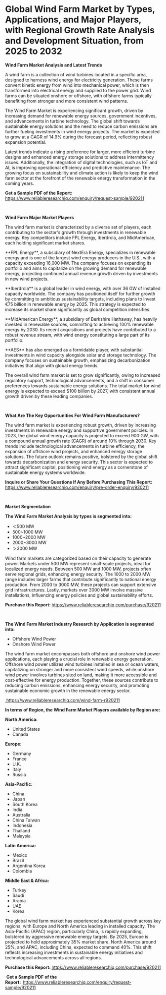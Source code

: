 <p><h1>Global Wind Farm Market by Types, Applications, and Major Players, with Regional Growth Rate Analysis and Development Situation, from 2025 to 2032</h1></p><p><strong>Wind Farm Market Analysis and Latest Trends</strong></p>
<p><p>A wind farm is a collection of wind turbines located in a specific area, designed to harness wind energy for electricity generation. These farms convert kinetic energy from wind into mechanical power, which is then transformed into electrical energy and supplied to the power grid. Wind farms can be situated onshore or offshore, with offshore farms typically benefiting from stronger and more consistent wind patterns.</p><p>The Wind Farm Market is experiencing significant growth, driven by increasing demand for renewable energy sources, government incentives, and advancements in turbine technology. The global shift towards sustainable energy solutions and the need to reduce carbon emissions are further fueling investments in wind energy projects. The market is expected to grow at a CAGR of 14.9% during the forecast period, reflecting robust expansion potential.</p><p>Latest trends indicate a rising preference for larger, more efficient turbine designs and enhanced energy storage solutions to address intermittency issues. Additionally, the integration of digital technologies, such as IoT and AI, is improving operational efficiency and predictive maintenance. The growing focus on sustainability and climate action is likely to keep the wind farm sector at the forefront of the renewable energy transformation in the coming years.</p></p>
<p><strong>Get a Sample PDF of the Report:&nbsp;</strong> <a href="https://www.reliableresearchiq.com/enquiry/request-sample/920211?utm_campaign=1087&utm_medium=2&utm_source=Github&utm_content=ia&utm_term=18042025&utm_id=wind-farm">https://www.reliableresearchiq.com/enquiry/request-sample/920211</a></p>
<p>&nbsp;</p>
<p><strong>Wind Farm Major Market Players</strong></p>
<p><p>The wind farm market is characterized by a diverse set of players, each contributing to the sector's growth through investments in renewable energy. Key competitors include FPL Energy, Iberdrola, and MidAmerican, each holding significant market shares.</p><p>**FPL Energy**, a subsidiary of NextEra Energy, specializes in renewable energy and is one of the largest wind energy producers in the U.S., with a capacity exceeding 16,000 MW. The company focuses on expanding its portfolio and aims to capitalize on the growing demand for renewable energy, projecting continued annual revenue growth driven by investments in new wind projects.</p><p>**Iberdrola** is a global leader in wind energy, with over 36 GW of installed capacity worldwide. The company has positioned itself for further growth by committing to ambitious sustainability targets, including plans to invest €75 billion in renewable energy by 2025. This strategy is expected to increase its market share significantly as global competition intensifies.</p><p>**MidAmerican Energy**, a subsidiary of Berkshire Hathaway, has heavily invested in renewable sources, committing to achieving 100% renewable energy by 2030. Its recent acquisitions and projects have contributed to a robust revenue stream, with wind energy constituting a large part of its portfolio.</p><p>**AES** has also emerged as a formidable player, with substantial investments in wind capacity alongside solar and storage technology. The company focuses on sustainable growth, emphasizing decarbonization initiatives that align with global energy trends.</p><p>The overall wind farm market is set to grow significantly, owing to increased regulatory support, technological advancements, and a shift in consumer preferences towards sustainable energy solutions. The total market for wind energy is expected to exceed $100 billion by 2027, with consistent annual growth driven by these leading companies.</p></p>
<p>&nbsp;</p>
<p><strong>What Are The Key Opportunities For Wind Farm Manufacturers?</strong></p>
<p><p>The wind farm market is experiencing robust growth, driven by increasing investments in renewable energy and supportive government policies. In 2023, the global wind energy capacity is projected to exceed 900 GW, with a compound annual growth rate (CAGR) of around 10% through 2030. Key trends include technological advancements in turbine efficiency, the expansion of offshore wind projects, and enhanced energy storage solutions. The future outlook remains positive, bolstered by the global shift towards decarbonization and energy security. This sector is expected to attract significant capital, positioning wind energy as a cornerstone of sustainable energy systems worldwide.</p></p>
<p><strong>Inquire or Share Your Questions If Any Before Purchasing This Report:</strong> <a href="https://www.reliableresearchiq.com/enquiry/pre-order-enquiry/920211?utm_campaign=1087&utm_medium=2&utm_source=Github&utm_content=ia&utm_term=18042025&utm_id=wind-farm">https://www.reliableresearchiq.com/enquiry/pre-order-enquiry/920211</a></p>
<p>&nbsp;</p>
<p><strong>Market Segmentation</strong></p>
<p><strong>The Wind Farm Market Analysis by types is segmented into:</strong></p>
<p><ul><li>＜500 MW</li><li>500~1000 MW</li><li>1000~2000 MW</li><li>2000~3000 MW</li><li>＞3000 MW</li></ul></p>
<p><p>Wind farm markets are categorized based on their capacity to generate power. Markets under 500 MW represent small-scale projects, ideal for localized energy needs. Between 500 MW and 1000 MW, projects often serve regional grids, enhancing energy security. The 1000 to 2000 MW range includes larger farms that contribute significantly to national energy production. From 2000 to 3000 MW, these projects can support extensive grid infrastructures. Lastly, markets over 3000 MW involve massive installations, influencing energy policies and global sustainability efforts.</p></p>
<p><strong>Purchase this Report:&nbsp;</strong><a href="https://www.reliableresearchiq.com/purchase/920211?utm_campaign=1087&utm_medium=2&utm_source=Github&utm_content=ia&utm_term=18042025&utm_id=wind-farm">https://www.reliableresearchiq.com/purchase/920211</a></p>
<p>&nbsp;</p>
<p><strong>The Wind Farm Market Industry Research by Application is segmented into:</strong></p>
<p><ul><li>Offshore Wind Power</li><li>Onshore Wind Power</li></ul></p>
<p><p>The wind farm market encompasses both offshore and onshore wind power applications, each playing a crucial role in renewable energy generation. Offshore wind power utilizes wind turbines installed in sea or ocean waters, capitalizing on stronger and more consistent wind speeds, while onshore wind power involves turbines sited on land, making it more accessible and cost-effective for energy production. Together, these sources contribute to reducing carbon emissions, enhancing energy security, and promoting sustainable economic growth in the renewable energy sector.</p></p>
<p><a href="https://www.reliableresearchiq.com/wind-farm-r920211?utm_campaign=1087&utm_medium=2&utm_source=Github&utm_content=ia&utm_term=18042025&utm_id=wind-farm">&nbsp;https://www.reliableresearchiq.com/wind-farm-r920211</a></p>
<p><strong>In terms of Region, the Wind Farm Market Players available by Region are:</strong></p>
<p>
    <p> <strong> North America: </strong>
        <ul>
            <li>United States</li>
            <li>Canada</li>
        </ul>
        </p> 
    <p> <strong> Europe: </strong>
        <ul>
            <li>Germany</li>
            <li>France</li>
            <li>U.K.</li>
            <li>Italy</li>
            <li>Russia</li>
        </ul>
        </p> 
    <p> <strong> Asia-Pacific: </strong>
        <ul>
            <li>China</li>
            <li>Japan</li>
            <li>South Korea</li>
            <li>India</li>
            <li>Australia</li>
            <li>China Taiwan</li>
            <li>Indonesia</li>
            <li>Thailand</li>
            <li>Malaysia</li>
        </ul>
        </p> 
    <p> <strong> Latin America: </strong>
        <ul>
            <li>Mexico</li>
            <li>Brazil</li>
            <li>Argentina Korea</li>
            <li>Colombia</li>
        </ul>
        </p> 
    <p> <strong> Middle East & Africa: </strong>
        <ul>
            <li>Turkey</li>
            <li>Saudi</li>
            <li>Arabia</li>
            <li>UAE</li>
            <li>Korea</li>
        </ul>
    </p>
    </p>
<p><p>The global wind farm market has experienced substantial growth across key regions, with Europe and North America leading in installed capacity. The Asia-Pacific (APAC) region, particularly China, is rapidly expanding, bolstered by aggressive renewable energy targets. By 2025, Europe is projected to hold approximately 35% market share, North America around 25%, and APAC, including China, expected to command 40%. This shift reflects increasing investments in sustainable energy initiatives and technological advancements across all regions.</p></p>
<p><strong>Purchase this Report: </strong><a href="https://www.reliableresearchiq.com/purchase/920211?utm_campaign=1087&utm_medium=2&utm_source=Github&utm_content=ia&utm_term=18042025&utm_id=wind-farm">https://www.reliableresearchiq.com/purchase/920211</a></p>
<p>&nbsp;<strong>Get a Sample PDF of the Report:&nbsp;&nbsp;</strong><a href="https://www.reliableresearchiq.com/enquiry/request-sample/920211?utm_campaign=1087&utm_medium=2&utm_source=Github&utm_content=ia&utm_term=18042025&utm_id=wind-farm">https://www.reliableresearchiq.com/enquiry/request-sample/920211</a></p>
<p><strong></strong></p>
<p><p></p><p></p><p></p></p>